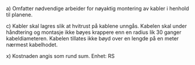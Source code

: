 a) Omfatter nødvendige arbeider for nøyaktig montering av kabler i henhold til planene.

c) Kabler skal lagres slik at hvitrust på kablene unngås.
Kabelen skal under håndtering og montasje ikke bøyes krappere enn en radius lik 30 ganger kabeldiameteren. Kabelen tillates ikke bøyd over en lengde på en meter nærmest kabelhodet.

x) Kostnaden angis som rund sum. Enhet: RS

